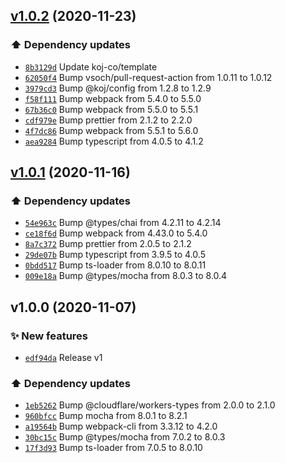 ## [v1.0.2](https://github.com/koj-co/workers-template/compare/v1.0.1...v1.0.2) (2020-11-23)

### ⬆️ Dependency updates

- [`8b3129d`](https://github.com/koj-co/workers-template/commit/8b3129d)  Update koj-co/template
- [`62050f4`](https://github.com/koj-co/workers-template/commit/62050f4)  Bump vsoch/pull-request-action from 1.0.11 to 1.0.12
- [`3979cd3`](https://github.com/koj-co/workers-template/commit/3979cd3)  Bump @koj/config from 1.2.8 to 1.2.9
- [`f58f111`](https://github.com/koj-co/workers-template/commit/f58f111)  Bump webpack from 5.4.0 to 5.5.0
- [`67b36c0`](https://github.com/koj-co/workers-template/commit/67b36c0)  Bump webpack from 5.5.0 to 5.5.1
- [`cdf979e`](https://github.com/koj-co/workers-template/commit/cdf979e)  Bump prettier from 2.1.2 to 2.2.0
- [`4f7dc86`](https://github.com/koj-co/workers-template/commit/4f7dc86)  Bump webpack from 5.5.1 to 5.6.0
- [`aea9284`](https://github.com/koj-co/workers-template/commit/aea9284)  Bump typescript from 4.0.5 to 4.1.2

## [v1.0.1](https://github.com/koj-co/workers-template/compare/v1.0.0...v1.0.1) (2020-11-16)

### ⬆️ Dependency updates

- [`54e963c`](https://github.com/koj-co/workers-template/commit/54e963c)  Bump @types/chai from 4.2.11 to 4.2.14
- [`ce18f6d`](https://github.com/koj-co/workers-template/commit/ce18f6d)  Bump webpack from 4.43.0 to 5.4.0
- [`8a7c372`](https://github.com/koj-co/workers-template/commit/8a7c372)  Bump prettier from 2.0.5 to 2.1.2
- [`29de07b`](https://github.com/koj-co/workers-template/commit/29de07b)  Bump typescript from 3.9.5 to 4.0.5
- [`0bdd517`](https://github.com/koj-co/workers-template/commit/0bdd517)  Bump ts-loader from 8.0.10 to 8.0.11
- [`009e18a`](https://github.com/koj-co/workers-template/commit/009e18a)  Bump @types/mocha from 8.0.3 to 8.0.4

## v1.0.0 (2020-11-07)

### ✨ New features

- [`edf94da`](https://github.com/koj-co/workers-template/commit/edf94da)  Release v1

### ⬆️ Dependency updates

- [`1eb5262`](https://github.com/koj-co/workers-template/commit/1eb5262)  Bump @cloudflare/workers-types from 2.0.0 to 2.1.0
- [`960bfcc`](https://github.com/koj-co/workers-template/commit/960bfcc)  Bump mocha from 8.0.1 to 8.2.1
- [`a19564b`](https://github.com/koj-co/workers-template/commit/a19564b)  Bump webpack-cli from 3.3.12 to 4.2.0
- [`30bc15c`](https://github.com/koj-co/workers-template/commit/30bc15c)  Bump @types/mocha from 7.0.2 to 8.0.3
- [`17f3d93`](https://github.com/koj-co/workers-template/commit/17f3d93)  Bump ts-loader from 7.0.5 to 8.0.10
